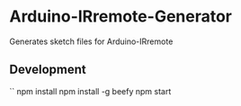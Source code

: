 # Arduino-IRremote-Generator

Generates sketch files for Arduino-IRremote

## Development
``
npm install
npm install -g beefy
npm start
```
